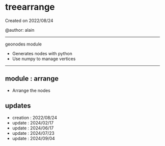 # treearrange

Created on 2022/08/24

@author: alain

-----------------------------------------------------
geonodes module
- Generates nodes with python
- Use numpy to manage vertices
-----------------------------------------------------

module : arrange
----------------
- Arrange the nodes


updates
-------
- creation : 2022/08/24
- update   : 2024/02/17
- update   : 2024/06/17
- update   : 2024/07/23
- update   : 2024/09/04